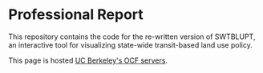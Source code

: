 # Professional Report

This repository contains the code for the re-written version of SWTBLUPT, an interactive tool for visualizing state-wide transit-based land use policy.

This page is hosted [UC Berkeley's OCF servers](https://www.ocf.berkeley.edu/~simonhochberg/transit/).
